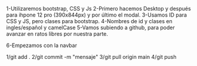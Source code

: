 1-Utilizaremos bootstrap, CSS y Js
2-Primero hacemos Desktop y después para ihpone 12 pro (390x844px) y por último el modal.
3-Usamos ID para CSS y JS, pero clases para bootstrap.
4-Nombres de id y clases en ingles/español y camelCase
5-Vamos subiendo a github, para poder avanzar en ratos libres por nuestra parte.

6-Empezamos con la navbar

1/git add .
2/git commit -m "mensaje"
3/git pull origin main
4/git push
